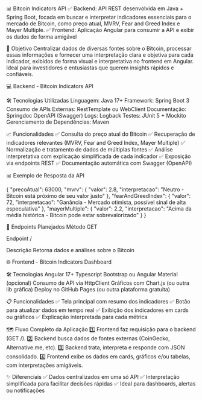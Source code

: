 📊 Bitcoin Indicators API
✅ Backend: API REST desenvolvida em Java + Spring Boot, focada em buscar e interpretar indicadores essenciais para o mercado de Bitcoin, como preço atual, MVRV, Fear and Greed Index e Mayer Multiple.
✅ Frontend: Aplicação Angular para consumir a API e exibir os dados de forma amigável

📌 Objetivo
Centralizar dados de diversas fontes sobre o Bitcoin, processar essas informações e fornecer uma interpretação clara e objetiva para cada indicador, exibidos de forma visual e interpretativa no frontend em Angular. Ideal para investidores e entusiastas que querem insights rápidos e confiáveis. 

💻 Backend - Bitcoin Indicators API

🛠️ Tecnologias Utilizadas
Linguagem: Java 17+
Framework: Spring Boot 3
Consumo de APIs Externas: RestTemplate ou WebClient
Documentação: Springdoc OpenAPI (Swagger)
Logs: Logback
Testes: JUnit 5 + Mockito
Gerenciamento de Dependências: Maven

📈 Funcionalidades
✅ Consulta do preço atual do Bitcoin
✅ Recuperação de indicadores relevantes (MVRV, Fear and Greed Index, Mayer Multiple)
✅ Normalização e tratamento de dados de múltiplas fontes
✅ Análise interpretativa com explicação simplificada de cada indicador
✅ Exposição via endpoints REST
✅ Documentação automática com Swagger (OpenAPI)

📊 Exemplo de Resposta da API

{
   "precoAtual": 63000,
   "mvrv": {
      "valor": 2.8,
      "interpretacao": "Neutro - Bitcoin está próximo de seu valor justo"
   },
   "fearAndGreedIndex": {
      "valor": 72,
      "interpretacao": "Ganância - Mercado otimista, possível sinal de alta especulativa"
   },
   "mayerMultiple": {
      "valor": 2.2,
      "interpretacao": "Acima da média histórica - Bitcoin pode estar sobrevalorizado"
   }
}


🔗 Endpoints Planejados
Método
GET

Endpoint
/

Descrição
Retorna dados e análises sobre o Bitcoin


🌐 Frontend - Bitcoin Indicators Dashboard

🛠️ Tecnologias
Angular 17+
Typescript
Bootstrap ou Angular Material (opcional)
Consumo de API via HttpClient
Gráficos com Chart.js (ou outra lib gráfica)
Deploy no GitHub Pages (ou outra plataforma gratuita)

📋 Funcionalidades
✅ Tela principal com resumo dos indicadores
✅ Botão para atualizar dados em tempo real
✅ Exibição dos indicadores em cards ou gráficos
✅ Explicação interpretada para cada métrica

🗺️ Fluxo Completo da Aplicação
1️⃣ Frontend faz requisição para o backend (GET /).
2️⃣ Backend busca dados de fontes externas (CoinGecko, Alternative.me, etc).
3️⃣ Backend trata, interpreta e responde com JSON consolidado.
4️⃣ Frontend exibe os dados em cards, gráficos e/ou tabelas, com interpretações amigáveis.

✨ Diferenciais
✅ Dados centralizados em uma só API
✅ Interpretação simplificada para facilitar decisões rápidas
✅ Ideal para dashboards, alertas ou notificações

